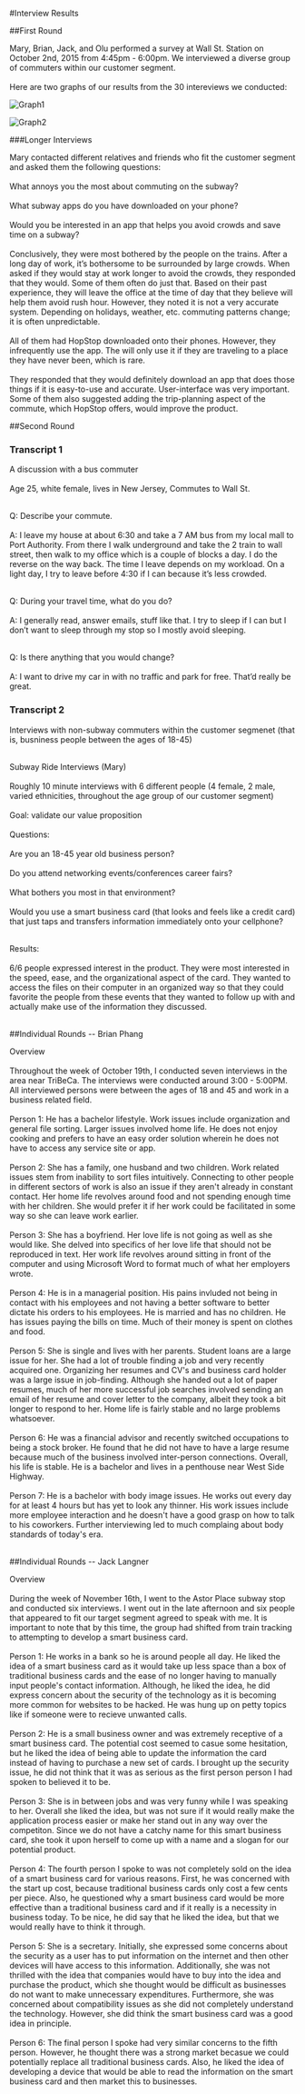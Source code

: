 #Interview Results

##First Round
<html>
<body>
<p>Mary, Brian, Jack, and Olu performed a survey at Wall St. Station on October 2nd, 2015 from 4:45pm - 6:00pm. We interviewed a diverse group of commuters within our customer segment.<br><br>
Here are two graphs of our results from the 30 intereviews we conducted:</p>
</body>
</html>
	
![Graph1](https://docs.google.com/spreadsheets/d/16jNCzWfa_DYHV939ffJshuHyGDIYsPWDf7iw2t2DKoQ/pubchart?oid=1032420562&format=image)

![Graph2](https://docs.google.com/spreadsheets/d/16jNCzWfa_DYHV939ffJshuHyGDIYsPWDf7iw2t2DKoQ/pubchart?oid=541175707&format=image)

###Longer Interviews
<html>
<body><p>
Mary contacted different relatives and friends who fit the customer segment and asked them the following questions:<br><br>
What annoys you the most about commuting on the subway?<br><br>
What subway apps do you have downloaded on your phone? <br><br>
Would you be interested in an app that helps you avoid crowds and save time on a subway?<br><br>
Conclusively, they were most bothered by the people on the trains. After a long day of work, it’s bothersome to be surrounded by large crowds. When asked if they would stay at work longer to avoid the crowds, they responded that they would. Some of them often do just that. Based on their past experience, they will leave the office at the time of day that they believe will help them avoid rush hour. However, they noted it is not a very accurate system. Depending on holidays, weather, etc. commuting patterns change; it is often unpredictable.<br><br>
All of them had HopStop downloaded onto their phones. However, they infrequently use the app. The will only use it if they are traveling to a place they have never been, which is rare.<br><br>
They responded that they would definitely download an app that does those things if it is easy-to-use and accurate. User-interface was very important. Some of them also suggested adding the trip-planning aspect of the commute, which HopStop offers, would improve the product. 
</p></body></html>

##Second Round

<html>
<body>
<h3>Transcript 1</h3>
<p>A discussion with a bus commuter<br><br>
Age 25, white female, lives in New Jersey, Commutes to Wall St.<br><br>

Q: Describe your commute.<br><br>
A: I leave my house at about 6:30 and take a 7 AM bus from my local mall to Port Authority. From there I walk underground and take the 2 train to wall street, then walk to my office which is a couple of blocks a day. I do the reverse on the way back. The time I leave depends on my workload. On a light day, I try to leave before 4:30 if I can because it’s less crowded. <br><br>

Q: During your travel time, what do you do?<br><br>
A: I generally read, answer emails, stuff like that. I try to sleep if I can but I don’t want to sleep through my stop so I mostly avoid sleeping. <br><br>

Q: Is there anything that you would change?<br><br>
A: I want to drive my car in with no traffic and park for free. That’d really be great.</p>

<h3>Transcript 2</h3>
<p>Interviews with non-subway commuters within the customer segmenet (that is, busniness people between the ages of 18-45) <br><br>

Subway Ride Interviews (Mary)<br><br>
Roughly 10 minute interviews with 6 different people (4 female, 2 male, varied ethnicities, throughout the age group of our customer segment)<br><br>
Goal: validate our value proposition<br><br>
Questions: <br><br>
Are you an 18-45 year old business person?<br><br>
Do you attend networking events/conferences career fairs?<br><br>
What bothers you most in that environment?<br><br>
Would you use a smart business card (that looks and feels like a credit card) that just taps and transfers information immediately onto your cellphone? <br><br>

Results: <br><br> 6/6 people expressed interest in the product. They were most interested in the speed, ease, and the organizational aspect of the card. They wanted to access the files on their computer in an organized way so that they could favorite the people from these events that they wanted to follow up with and actually make use of the information they discussed. <br><br>


</body>
</html>

##Individual Rounds -- Brian Phang

<html><body>
<p>Overview<br><br>
Throughout the week of October 19th, I conducted seven interviews in the area near TriBeCa. The interviews were conducted around 3:00 - 5:00PM. All interviewed persons were between the ages of 18 and 45 and work in a business related field.<br><br>
Person 1: He has a bachelor lifestyle. Work issues include organization and general file sorting. Larger issues involved home life. He does not enjoy cooking and prefers to have an easy order solution wherein he does not have to access any service site or app.<br><br>
Person 2: She has a family, one husband and two children. Work related issues stem from inability to sort files intuitively. Connecting to other people in different sectors of work is also an issue if they aren't already in constant contact. Her home life revolves around food and not spending enough time with her children. She would prefer it if her work could be facilitated in some way so she can leave work earlier.<br><br>
Person 3: She has a boyfriend. Her love life is not going as well as she would like. She delved into specifics of her love life that should not be reproduced in text. Her work life revolves around sitting in front of the computer and using Microsoft Word to format much of what her employers wrote.<br><br>
Person 4: He is in a managerial position. His pains invluded not being in contact with his employees and not having a better software to better dictate his orders to his employees. He is married and has no children. He has issues paying the bills on time. Much of their money is spent on clothes and food.<br><br>
Person 5: She is single and lives with her parents. Student loans are a large issue for her. She had a lot of trouble finding a job and very recently acquired one. Organizing her resumes and CV's and business card holder was a large issue in job-finding. Although she handed out a lot of paper resumes, much of her more successful job searches involved sending an email of her resume and cover letter to the company, albeit they took a bit longer to respond to her. Home life is fairly stable and no large problems whatsoever.<br><br>
Person 6: He was a financial advisor and recently switched occupations to being a stock broker. He found that he did not have to have a large resume because much of the business involved inter-person connections. Overall, his life is stable. He is a bachelor and lives in a penthouse near West Side Highway.<br><br>
Person 7: He is a bachelor with body image issues. He works out every day for at least 4 hours but has yet to look any thinner. His work issues include more employee interaction and he doesn't have a good grasp on how to talk to his coworkers. Further interviewing led to much complaing about body standards of today's era. <br><br>


##Individual Rounds -- Jack Langner

<html><body>
<p>Overview<br><br>
During the week of November 16th, I went to the Astor Place subway stop and conducted six interviews. I went out in the late afternoon and six people that appeared to fit our target segment agreed to speak with me. It is important to note that by this time, the group had shifted from train tracking to attempting to develop a smart business card.<br><br>
Person 1: He works in a bank so he is around people all day. He liked the idea of a smart business card as it would take up less space than a box of traditional business cards and the ease of no longer having to manually input people's contact information. Although, he liked the idea, he did express concern about the security of the technology as it is becoming more common for websites to be hacked. He was hung up on petty topics like if someone were to recieve unwanted calls.<br><br>
Person 2: He is a small business owner and was extremely receptive of a smart business card. The potential cost seemed to casue some hesitation, but he liked the idea of being able to update the information the card instead of having to purchase a new set of cards. I brought up the security issue, he did not think that it was as serious as the first person person I had spoken to believed it to be.<br><br>
Person 3: She is in between jobs and was very funny while I was speaking to her. Overall she liked the idea, but was not sure if it would really make the application process easier or make her stand out in any way over the competiton. Since we do not have a catchy name for this smart business card, she took it upon herself to come up with a name and a slogan for our potential product.<br><br>
Person 4: The fourth person I spoke to was not completely sold on the idea of a smart business card for various reasons. First, he was concerned with the start up cost, because traditional business cards only cost a few cents per piece. Also, he questioned why a smart business card would be more effective than a traditional business card and if it really is a necessity in business today. To be nice, he did say that he liked the idea, but that we would really have to think it through.<br><br>
Person 5: She is a secretary. Initially,  she expressed some concerns about the security as a user has to put information on the internet and then other devices will have access to this information. Additionally, she was not thrilled with the idea that companies would have to buy into the idea and purchase the product, which she thought would be difficult as businesses do not want to make unnecessary expenditures. Furthermore, she was concerned about compatibility issues as she did not completely understand the technology. However, she did think the smart business card was a good idea in principle. <br><br>
Person 6: The final person I spoke had very similar concerns to the fifth person. However, he thought there was a strong market becasue we could potentially replace all traditional business cards. Also, he liked the idea of developing a device that would be able to read the information on the smart business card and then market this to businesses. <br><br>
